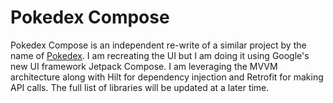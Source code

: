 # Pokedex Compose

Pokedex Compose is an independent re-write of a similar project by the name
of [Pokedex](https://github.com/skydoves/Pokedex). I am recreating the UI but I am doing it
using Google's new UI framework Jetpack Compose. I am leveraging the MVVM architecture along with
Hilt for dependency injection and Retrofit for making API calls. The full list of libraries will be
updated at a later time.